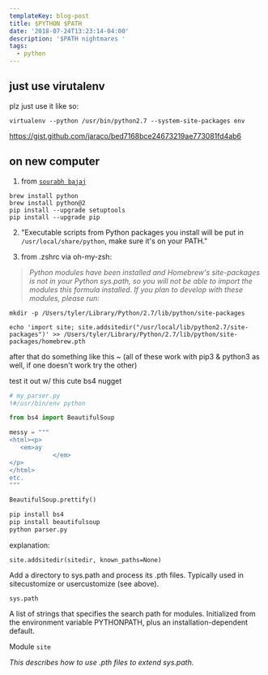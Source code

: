 ```yaml
---
templateKey: blog-post
title: $PYTHON $PATH
date: '2018-07-24T13:23:14-04:00'
description: '$PATH nightmares '
tags:
  - python
---
```


## just use virutalenv

plz just use it like so:

`virtualenv --python /usr/bin/python2.7 --system-site-packages env`

<https://gist.github.com/jaraco/bed7168bce24673219ae773081fd4ab6>


## on new computer

1. from [`sourabh bajaj`](http://sourabhbajaj.com/mac-setup/Python/)

```shell
brew install python
brew install python@2
pip install --upgrade setuptools
pip install --upgrade pip
```
2. "Executable scripts from Python packages you install will be put in `/usr/local/share/python`, make sure it's on your PATH."

3. from .zshrc via oh-my-zsh:

> _Python modules have been installed and Homebrew's site-packages is not in your Python sys.path, so you will not be able to import the modules this formula installed. If you plan to develop with these modules, please run:_

`mkdir -p /Users/tyler/Library/Python/2.7/lib/python/site-packages`

`echo 'import site; site.addsitedir("/usr/local/lib/python2.7/site-packages")' >>
  /Users/tyler/Library/Python/2.7/lib/python/site-packages/homebrew.pth`

after that do something like this ~ (all of these work with pip3 & python3 as well, if one doesn't work try the other)

test it out w/ this cute bs4 nugget

```python
# my_parser.py
!#/usr/bin/env python

from bs4 import BeautifulSoup

messy = """
<html><p>
   <em>ay
            </em>
</p>
</html>
etc.
"""

BeautifulSoup.prettify()
```

```bash
pip install bs4
pip install beautifulsoup
python parser.py
```

explanation:

```
site.addsitedir(sitedir, known_paths=None)
```

Add a directory to sys.path and process its .pth files. Typically used in sitecustomize or usercustomize (see above).

```
sys.path
```

A list of strings that specifies the search path for modules. Initialized from the environment variable PYTHONPATH, plus an installation-dependent default.

Module `site`

*This describes how to use .pth files to extend sys.path.*
